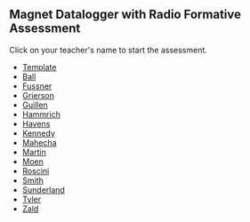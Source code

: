 ## Magnet Datalogger with Radio Formative Assessment

Click on your teacher's name to start the assessment.

* [Template](https://docs.google.com/forms/d/e/1FAIpQLSd6hJBnREZ60E1x8Nj7lPJAh3y_sgkYI5k5RLhy-pSJFDsEgg/viewform)
* [Ball](https://docs.google.com/forms/d/e/1FAIpQLSeQBUX-gqxl_bNEmhbn4M3iWex8AZoIY1l-Ky8CFDIOgXWS-g/viewform?usp=sf_link)
* [Fussner]()
* [Grierson](https://docs.google.com/forms/d/e/1FAIpQLSdr1vFidTBAWXDol97130zEqIYhs0p0LaeM8-qbJ2Kzp6McGw/viewform?usp=sf_link)
* [Guillen](https://docs.google.com/forms/d/e/1FAIpQLSetV3VqyKptxKpxtTPtxjIcTqPUxqv43288N6x_w9W-X14e_Q/viewform?usp=sf_link)
* [Hammrich](https://docs.google.com/forms/d/e/1FAIpQLScrNcEm8PF6NkbKayqHkG0Ry6hJglzcP54MIlcK4S_E83GLWQ/viewform?usp=sf_link)
* [Havens](https://docs.google.com/forms/d/e/1FAIpQLSdja10XtZeUs-_Wztu6GHXBndAkT2xvsSpYY6GngELS9ELcqw/viewform?usp=sf_link)
* [Kennedy]()
* [Mahecha](https://docs.google.com/forms/d/e/1FAIpQLSfNySXCkVT3OWQgvK-ojvXWDLY9CR7fa9AWdx_ziiXenvD88g/viewform?usp=sf_link)
* [Martin](https://docs.google.com/forms/d/e/1FAIpQLSfzQgA-_SJD4a9xWOrG4jhyDXykiDpey6zzbpggPtYGoCL_Uw/viewform?usp=sf_link)
* [Moen]()
* [Roscini]()
* [Smith](https://docs.google.com/forms/d/e/1FAIpQLSe6wsRtkFvsZ8_OR2xocoQpFP74G_P1NmOy6arNUZgjSjwCmA/viewform?usp=sf_link)
* [Sunderland](https://docs.google.com/forms/d/e/1FAIpQLSf8WTJoBEI3Nanbc-ub5ilaG2RQD6jFRwi4lNPVkKSAGtvIuQ/viewform?usp=sf_link)
* [Tyler](https://docs.google.com/forms/d/e/1FAIpQLSevN9kpd2WpGzVHvcaEWmVWLqCL5Q-PjuxX7nGbuImbhXtwVw/viewform?usp=sf_link)
* [Zald]()
